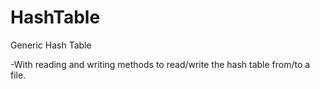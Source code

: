 # HashTable
Generic Hash Table

-With reading and writing methods to read/write
 the hash table from/to a file.
